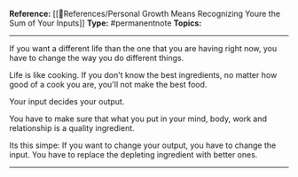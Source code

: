 **Reference:** [[🌻References/Personal Growth Means Recognizing Youre the Sum of Your Inputs]]
**Type:** #permanentnote 
**Topics:** 

----
If you want a different life than the one that you are having right now, you have to change the way you do different things. 


Life is like cooking. If you don't know the best ingredients, no matter how good of a cook you are, you'll not make the best food.

Your input decides your output. 

You have to make sure that what you put in your mind, body, work and relationship is a quality ingredient.

Its this simpe: If you want to change your output, you have to change the input. You have to replace the depleting ingredient with better ones.

----

